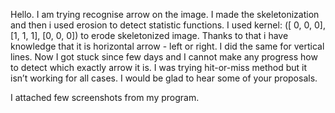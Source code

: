 Hello. I am trying recognise arrow on the image. I made the skeletonization and then i used erosion to detect statistic functions. I used kernel:
([ 0, 0, 0], [1, 1, 1], [0, 0, 0]) to erode skeletonized image. Thanks to that i have knowledge that it is horizontal arrow - left or right. I did the same for vertical lines.
Now I got stuck since few days and I cannot make any progress how to detect which exactly arrow it is. I was trying hit-or-miss method but it isn’t working for all cases.
I would be glad to hear some of your proposals.

I attached few screenshots from my program.
